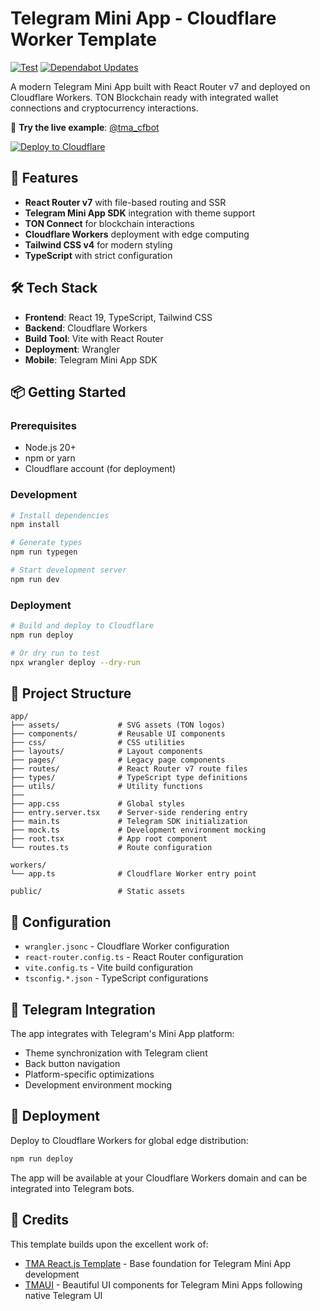# Telegram Mini App - Cloudflare Worker Template

[![Test](https://github.com/llmxio/template-tma/actions/workflows/test.yml/badge.svg)](https://github.com/llmxio/template-tma/actions/workflows/test.yml) [![Dependabot Updates](https://github.com/llmxio/template-tma/actions/workflows/dependabot/dependabot-updates/badge.svg)](https://github.com/llmxio/template-tma/actions/workflows/dependabot/dependabot-updates)

A modern Telegram Mini App built with React Router v7 and deployed on Cloudflare Workers. TON Blockchain ready with integrated wallet connections and cryptocurrency interactions.

🤖 **Try the live example**: [@tma_cfbot](https://t.me/tma_cfbot)

[![Deploy to Cloudflare](https://deploy.workers.cloudflare.com/button)](https://deploy.workers.cloudflare.com/?url=https://github.com/llmxio/template-tma)

## 🚀 Features

- **React Router v7** with file-based routing and SSR
- **Telegram Mini App SDK** integration with theme support
- **TON Connect** for blockchain interactions
- **Cloudflare Workers** deployment with edge computing
- **Tailwind CSS v4** for modern styling
- **TypeScript** with strict configuration

## 🛠️ Tech Stack

- **Frontend**: React 19, TypeScript, Tailwind CSS
- **Backend**: Cloudflare Workers
- **Build Tool**: Vite with React Router
- **Deployment**: Wrangler
- **Mobile**: Telegram Mini App SDK

## 📦 Getting Started

### Prerequisites

- Node.js 20+
- npm or yarn
- Cloudflare account (for deployment)

### Development

```bash
# Install dependencies
npm install

# Generate types
npm run typegen

# Start development server
npm run dev
```

### Deployment

```bash
# Build and deploy to Cloudflare
npm run deploy

# Or dry run to test
npx wrangler deploy --dry-run
```

## 📁 Project Structure

```text
app/
├── assets/             # SVG assets (TON logos)
├── components/         # Reusable UI components
├── css/                # CSS utilities
├── layouts/            # Layout components
├── pages/              # Legacy page components
├── routes/             # React Router v7 route files
├── types/              # TypeScript type definitions
├── utils/              # Utility functions
├──
├── app.css             # Global styles
├── entry.server.tsx    # Server-side rendering entry
├── main.ts             # Telegram SDK initialization
├── mock.ts             # Development environment mocking
├── root.tsx            # App root component
└── routes.ts           # Route configuration

workers/
└── app.ts              # Cloudflare Worker entry point

public/                 # Static assets
```

## 🔧 Configuration

- `wrangler.jsonc` - Cloudflare Worker configuration
- `react-router.config.ts` - React Router configuration
- `vite.config.ts` - Vite build configuration
- `tsconfig.*.json` - TypeScript configurations

## 📱 Telegram Integration

The app integrates with Telegram's Mini App platform:

- Theme synchronization with Telegram client
- Back button navigation
- Platform-specific optimizations
- Development environment mocking

## 🚢 Deployment

Deploy to Cloudflare Workers for global edge distribution:

```bash
npm run deploy
```

The app will be available at your Cloudflare Workers domain and can be integrated into Telegram bots.

## 🙏 Credits

This template builds upon the excellent work of:

- [TMA React.js Template](https://github.com/Telegram-Mini-Apps/reactjs-template/) - Base foundation for Telegram Mini App development
- [TMAUI](https://github.com/tophackr/tmaui) - Beautiful UI components for Telegram Mini Apps following native Telegram UI
